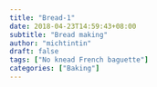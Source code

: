 ```yaml
---
title: "Bread-1"
date: 2018-04-23T14:59:43+08:00
subtitle: "Bread making"
author: "michtintin"
draft: false
tags: ["No knead French baguette"]
categories: ["Baking"]
---
```

